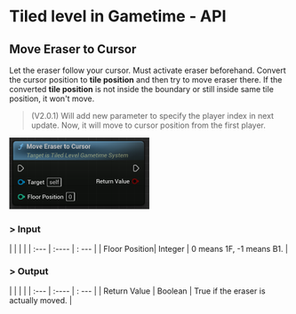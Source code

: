 # Tiled level in Gametime - API
## Move Eraser to Cursor

Let the eraser follow your cursor. Must activate eraser beforehand. Convert the cursor position to **tile position** and then try to move eraser there. If the converted **tile position** is not inside the boundary or still inside same tile position, it won't move.

> (V2.0.1) Will add new parameter to specify the player index in next update. Now, it will move to cursor position from the first player.

<img src="../../_media/GametimeAPI/MoveEraserToCursor.png" alt="drawing" width="50%"/>

### > Input
|             |         |       |
| :---        | :----   | : --- |
| Floor Position| Integer | 0 means 1F, -1 means B1. |

### > Output

|               |         |       |
| :---          | :----   | : --- |
| Return Value  | Boolean |  True if the eraser is actually moved. |